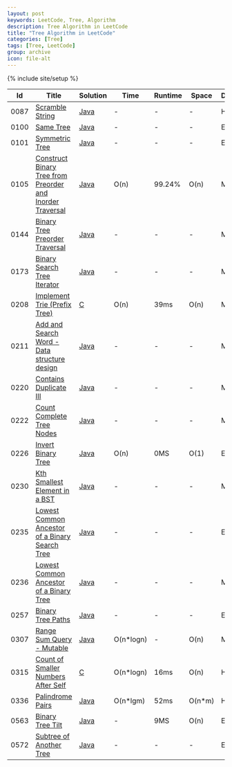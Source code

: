 ```yaml
---
layout: post
keywords: LeetCode, Tree, Algorithm
description: Tree Algorithm in LeetCode
title: "Tree Algorithm in LeetCode"
categories: [Tree]
tags: [Tree, LeetCode]
group: archive
icon: file-alt
---
```

{% include site/setup %}

|Id  | Title  | Solution   | Time | Runtime |  Space | Difficulty  | Catagory|
 ------------ | ------------ | ------------ | ------------ | ------------ | ------------ | ------------ | ------------
|0087|[Scramble String](https://leetcode.com/problems/scramble-string) | [Java](https://e.srl/leetcode-87/)  |-|-|-|  Hard |Tree|
|0100|[Same Tree](https://leetcode.com/problems/same-tree/) | [Java](https://e.srl/leetcode-100/)  |-|-|-|  Easy |Tree|
|0101|[Symmetric Tree](https://leetcode.com/problems/symmetric-tree) | [Java](https://e.srl/leetcode-101/)  |-|-|-|  Easy |Tree|
|0105|[Construct Binary Tree from Preorder and Inorder Traversal](https://leetcode.com/problems/construct-binary-tree-from-preorder-and-inorder-traversal) | [Java](https://e.srl/leetcode-105/)  | O(n) |99.24%| O(n)  |  Medium |Tree|
|0144|[Binary Tree Preorder Traversal](https://leetcode.com/problems/binary-tree-preorder-traversal) | [Java](https://e.srl/leetcode-144/)  |-|-|-|  Medium |Tree|
|0173|[Binary Search Tree Iterator](https://leetcode.com/problems/binary-search-tree-iterator) | [Java](https://e.srl/leetcode-173/)  |-|-|-|  Medium |Tree|
|0208|[Implement Trie (Prefix Tree)](https://leetcode.com/problems/implement-trie-prefix-tree) | [C](https://e.srl/leetcode-208/)  | O(n) |39ms| O(n)  |  Medium |Tree|
|0211|[Add and Search Word - Data structure design](https://leetcode.com/problems/add-and-search-word-data-structure-design/) | [Java](https://e.srl/leetcode-211/)  |-|-|-|  Medium |Tree|
|0220|[Contains Duplicate III](https://leetcode.com/problems/contains-duplicate-iii) | [Java](https://e.srl/leetcode-220/)  |-|-|-|  Medium |Tree|
|0222|[Count Complete Tree Nodes](https://leetcode.com/problems/count-complete-tree-nodes/) | [Java](https://e.srl/leetcode-222/)  |-|-|-|  Medium |Tree|
|0226|[Invert Binary Tree](https://leetcode.com/problems/invert-binary-tree/) | [Java](https://e.srl/leetcode-226/)  | O(n) |0MS| O(1)  |  Easy |Tree|
|0230|[Kth Smallest Element in a BST](https://leetcode.com/problems/kth-smallest-element-in-a-bst) | [Java](https://e.srl/leetcode-230/)  |-|-|-|  Medium |Tree|
|0235|[Lowest Common Ancestor of a Binary Search Tree](https://leetcode.com/problems/lowest-common-ancestor-of-a-binary-search-tree/) | [Java](https://e.srl/leetcode-235/)  |-|-|-|  Easy |Tree|
|0236|[Lowest Common Ancestor of a Binary Tree](https://leetcode.com/problems/lowest-common-ancestor-of-a-binary-tree) | [Java](https://e.srl/leetcode-236/)  |-|-|-|  Medium |Tree|
|0257|[Binary Tree Paths](https://leetcode.com/problems/binary-tree-paths) | [Java](https://e.srl/leetcode-257/)  |-|-|-|  Easy |Tree|
|0307|[Range Sum Query - Mutable](https://leetcode.com/problems/range-sum-query-mutable) | [Java](https://e.srl/leetcode-307/)  | O(n\*logn) |-| O(n)  |  Medium |Tree|
|0315|[Count of Smaller Numbers After Self](https://leetcode.com/problems/count-of-smaller-numbers-after-self) | [C](https://e.srl/leetcode-315/)  | O(n\*logn) |16ms| O(n)  |  Hard |Tree|
|0336|[Palindrome Pairs](https://leetcode.com/problems/palindrome-pairs) | [Java](https://e.srl/leetcode-336/)  | O(n\*lgm) |52ms| O(n\*m)  |  Hard |Tree|
|0563|[Binary Tree Tilt](https://leetcode.com/problems/binary-tree-tilt)| [Java](https://e.srl/leetcode-563/)  | - |9MS| O(n)  |  Easy |Tree|
|0572|[Subtree of Another Tree](https://leetcode.com/problems/subtree-of-another-tree)| [Java](https://e.srl/leetcode-572/)  |-|-|-|  Easy |Tree|


